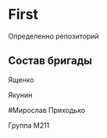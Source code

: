 # First
Определенно репозиторий

## Состав бригады
Ященко

Якунин

#Мирослав Приходько

Группа M211
